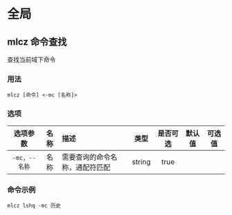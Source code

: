 # 全局

## mlcz 命令查找 
查找当前域下命令

### 用法

`mlcz [命令] <-mc [名称]>`


### 选项
| 选项参数 | 名称 | 描述 | 类型 | 是否可选 | 默认值 | 可选值 |
| :--: | :--: | :-- | :--: | :--: | :--: | :--: |
| `-mc，--名称` | 名称 | 需要查询的命令名称，通配符匹配 | string | true |  |  |

### 命令示例

`mlcz lshq -mc 历史`
<IStockShellDemo cmd='mlcz lshq -mc 历史' :domains='[]' :height='480'/>
